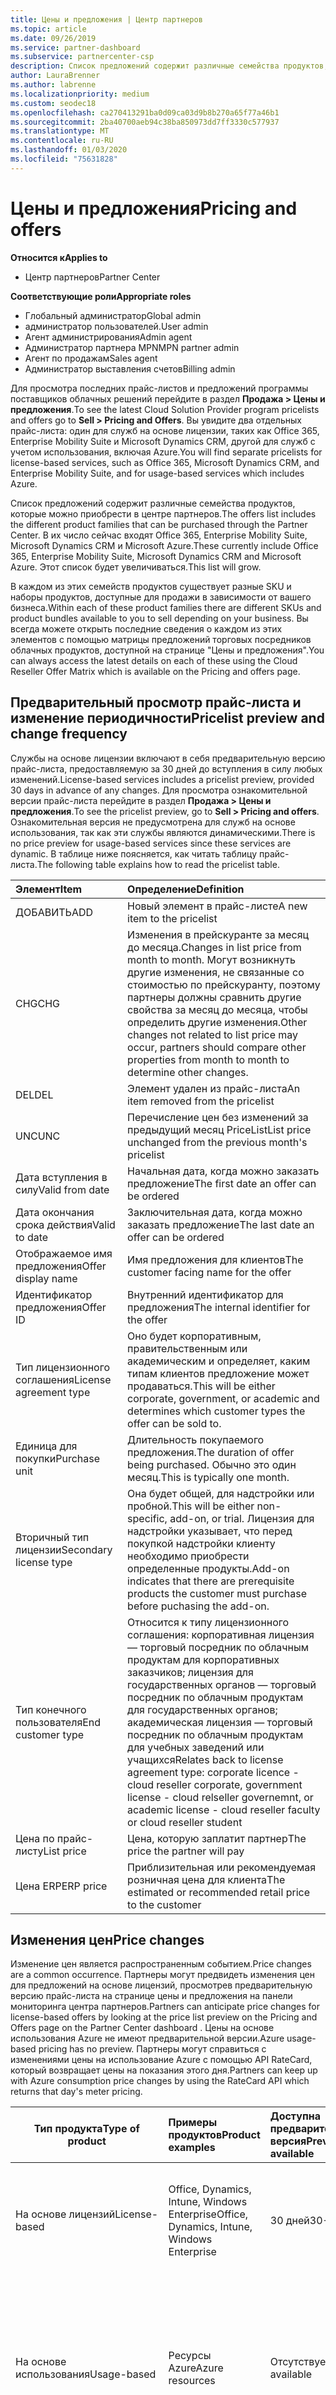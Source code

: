 ```yaml
---
title: Цены и предложения | Центр партнеров
ms.topic: article
ms.date: 09/26/2019
ms.service: partner-dashboard
ms.subservice: partnercenter-csp
description: Список предложений содержит различные семейства продуктов, которые можно приобрести в центре партнеров и сведения о ценах.
author: LauraBrenner
ms.author: labrenne
ms.localizationpriority: medium
ms.custom: seodec18
ms.openlocfilehash: ca270413291ba0d09ca03d9b8b270a65f77a46b1
ms.sourcegitcommit: 2ba40700aeb94c38ba850973dd7ff3330c577937
ms.translationtype: MT
ms.contentlocale: ru-RU
ms.lasthandoff: 01/03/2020
ms.locfileid: "75631828"
---
```

# <a name="pricing-and-offers"></a><span data-ttu-id="d7185-103">Цены и предложения</span><span class="sxs-lookup"><span data-stu-id="d7185-103">Pricing and offers</span></span>

<span data-ttu-id="d7185-104">**Относится к**</span><span class="sxs-lookup"><span data-stu-id="d7185-104">**Applies to**</span></span>

-  <span data-ttu-id="d7185-105">Центр партнеров</span><span class="sxs-lookup"><span data-stu-id="d7185-105">Partner Center</span></span>

<span data-ttu-id="d7185-106">**Соответствующие роли**</span><span class="sxs-lookup"><span data-stu-id="d7185-106">**Appropriate roles**</span></span>
-   <span data-ttu-id="d7185-107">Глобальный администратор</span><span class="sxs-lookup"><span data-stu-id="d7185-107">Global admin</span></span>
-   <span data-ttu-id="d7185-108">администратор пользователей.</span><span class="sxs-lookup"><span data-stu-id="d7185-108">User admin</span></span>
-   <span data-ttu-id="d7185-109">Агент администрирования</span><span class="sxs-lookup"><span data-stu-id="d7185-109">Admin agent</span></span>
-   <span data-ttu-id="d7185-110">Администратор партнера MPN</span><span class="sxs-lookup"><span data-stu-id="d7185-110">MPN partner admin</span></span>
-   <span data-ttu-id="d7185-111">Агент по продажам</span><span class="sxs-lookup"><span data-stu-id="d7185-111">Sales agent</span></span>
-   <span data-ttu-id="d7185-112">Администратор выставления счетов</span><span class="sxs-lookup"><span data-stu-id="d7185-112">Billing admin</span></span>

<span data-ttu-id="d7185-113">Для просмотра последних прайс-листов и предложений программы поставщиков облачных решений перейдите в раздел **Продажа > Цены и предложения**.</span><span class="sxs-lookup"><span data-stu-id="d7185-113">To see the latest Cloud Solution Provider program pricelists and offers go to **Sell > Pricing and Offers**.</span></span> <span data-ttu-id="d7185-114">Вы увидите два отдельных прайс-листа: один для служб на основе лицензии, таких как Office 365, Enterprise Mobility Suite и Microsoft Dynamics CRM, другой для служб с учетом использования, включая Azure.</span><span class="sxs-lookup"><span data-stu-id="d7185-114">You will find separate pricelists for license-based services, such as Office 365, Microsoft Dynamics CRM, and Enterprise Mobility Suite, and for usage-based services which includes Azure.</span></span> 

<span data-ttu-id="d7185-115">Список предложений содержит различные семейства продуктов, которые можно приобрести в центре партнеров.</span><span class="sxs-lookup"><span data-stu-id="d7185-115">The offers list includes the different product families that can be purchased through the Partner Center.</span></span> <span data-ttu-id="d7185-116">В их число сейчас входят Office 365, Enterprise Mobility Suite, Microsoft Dynamics CRM и Microsoft Azure.</span><span class="sxs-lookup"><span data-stu-id="d7185-116">These currently include Office 365, Enterprise Mobility Suite, Microsoft Dynamics CRM and Microsoft Azure.</span></span> <span data-ttu-id="d7185-117">Этот список будет увеличиваться.</span><span class="sxs-lookup"><span data-stu-id="d7185-117">This list will grow.</span></span>

<span data-ttu-id="d7185-118">В каждом из этих семейств продуктов существует разные SKU и наборы продуктов, доступные для продажи в зависимости от вашего бизнеса.</span><span class="sxs-lookup"><span data-stu-id="d7185-118">Within each of these product families there are different SKUs and product bundles available to you to sell depending on your business.</span></span> <span data-ttu-id="d7185-119">Вы всегда можете открыть последние сведения о каждом из этих элементов с помощью матрицы предложений торговых посредников облачных продуктов, доступной на странице "Цены и предложения".</span><span class="sxs-lookup"><span data-stu-id="d7185-119">You can always access the latest details on each of these using the Cloud Reseller Offer Matrix which is available on the Pricing and offers page.</span></span>

## <a name="pricelist-preview-and-change-frequency"></a><span data-ttu-id="d7185-120">Предварительный просмотр прайс-листа и изменение периодичности</span><span class="sxs-lookup"><span data-stu-id="d7185-120">Pricelist preview and change frequency</span></span> 

<span data-ttu-id="d7185-121">Службы на основе лицензии включают в себя предварительную версию прайс-листа, предоставляемую за 30 дней до вступления в силу любых изменений.</span><span class="sxs-lookup"><span data-stu-id="d7185-121">License-based services includes a pricelist preview, provided 30 days in advance of any changes.</span></span> <span data-ttu-id="d7185-122">Для просмотра ознакомительной версии прайс-листа перейдите в раздел **Продажа > Цены и предложения**.</span><span class="sxs-lookup"><span data-stu-id="d7185-122">To see the pricelist preview, go to **Sell > Pricing and offers**.</span></span> <span data-ttu-id="d7185-123">Ознакомительная версия не предусмотрена для служб на основе использования, так как эти службы являются динамическими.</span><span class="sxs-lookup"><span data-stu-id="d7185-123">There is no price preview for usage-based services since these services are dynamic.</span></span> <span data-ttu-id="d7185-124">В таблице ниже поясняется, как читать таблицу прайс-листа.</span><span class="sxs-lookup"><span data-stu-id="d7185-124">The following table explains how to read the pricelist table.</span></span>

|<span data-ttu-id="d7185-125">**Элемент**</span><span class="sxs-lookup"><span data-stu-id="d7185-125">**Item**</span></span>        |<span data-ttu-id="d7185-126">**Определение**</span><span class="sxs-lookup"><span data-stu-id="d7185-126">**Definition**</span></span>      |
|:-----------   |:-----------   |
|<span data-ttu-id="d7185-127">ДОБАВИТЬ</span><span class="sxs-lookup"><span data-stu-id="d7185-127">ADD</span></span>   |<span data-ttu-id="d7185-128">Новый элемент в прайс-листе</span><span class="sxs-lookup"><span data-stu-id="d7185-128">A new item to the pricelist</span></span>|
|<span data-ttu-id="d7185-129">CHG</span><span class="sxs-lookup"><span data-stu-id="d7185-129">CHG</span></span>   |<span data-ttu-id="d7185-130">Изменения в прейскуранте за месяц до месяца.</span><span class="sxs-lookup"><span data-stu-id="d7185-130">Changes in list price from month to month.</span></span> <span data-ttu-id="d7185-131">Могут возникнуть другие изменения, не связанные со стоимостью по прейскуранту, поэтому партнеры должны сравнить другие свойства за месяц до месяца, чтобы определить другие изменения.</span><span class="sxs-lookup"><span data-stu-id="d7185-131">Other changes not related to list price may occur, partners should compare other properties from month to month to determine other changes.</span></span>|
|<span data-ttu-id="d7185-132">DEL</span><span class="sxs-lookup"><span data-stu-id="d7185-132">DEL</span></span>   |<span data-ttu-id="d7185-133">Элемент удален из прайс-листа</span><span class="sxs-lookup"><span data-stu-id="d7185-133">An item removed from the pricelist</span></span>|
|<span data-ttu-id="d7185-134">UNC</span><span class="sxs-lookup"><span data-stu-id="d7185-134">UNC</span></span>   |<span data-ttu-id="d7185-135">Перечисление цен без изменений за предыдущий месяц PriceList</span><span class="sxs-lookup"><span data-stu-id="d7185-135">List price unchanged from the previous month's pricelist</span></span>  |
|<span data-ttu-id="d7185-136">Дата вступления в силу</span><span class="sxs-lookup"><span data-stu-id="d7185-136">Valid from date</span></span>   |<span data-ttu-id="d7185-137">Начальная дата, когда можно заказать предложение</span><span class="sxs-lookup"><span data-stu-id="d7185-137">The first date an offer can be ordered</span></span>    |
|<span data-ttu-id="d7185-138">Дата окончания срока действия</span><span class="sxs-lookup"><span data-stu-id="d7185-138">Valid to date</span></span>   |<span data-ttu-id="d7185-139">Заключительная дата, когда можно заказать предложение</span><span class="sxs-lookup"><span data-stu-id="d7185-139">The last date an offer can be ordered</span></span>   |
|<span data-ttu-id="d7185-140">Отображаемое имя предложения</span><span class="sxs-lookup"><span data-stu-id="d7185-140">Offer display name</span></span>   |<span data-ttu-id="d7185-141">Имя предложения для клиентов</span><span class="sxs-lookup"><span data-stu-id="d7185-141">The customer facing name for the offer</span></span>   |
|<span data-ttu-id="d7185-142">Идентификатор предложения</span><span class="sxs-lookup"><span data-stu-id="d7185-142">Offer ID</span></span>   |<span data-ttu-id="d7185-143">Внутренний идентификатор для предложения</span><span class="sxs-lookup"><span data-stu-id="d7185-143">The internal identifier for the offer</span></span>   |
|<span data-ttu-id="d7185-144">Тип лицензионного соглашения</span><span class="sxs-lookup"><span data-stu-id="d7185-144">License agreement type</span></span>   |<span data-ttu-id="d7185-145">Оно будет корпоративным, правительственным или академическим и определяет, каким типам клиентов предложение может продаваться.</span><span class="sxs-lookup"><span data-stu-id="d7185-145">This will be either corporate, government, or academic and determines which customer types the offer can be sold to.</span></span>|
|<span data-ttu-id="d7185-146">Единица для покупки</span><span class="sxs-lookup"><span data-stu-id="d7185-146">Purchase unit</span></span>   |<span data-ttu-id="d7185-147">Длительность покупаемого предложения.</span><span class="sxs-lookup"><span data-stu-id="d7185-147">The duration of offer being purchased.</span></span> <span data-ttu-id="d7185-148">Обычно это один месяц.</span><span class="sxs-lookup"><span data-stu-id="d7185-148">This is typically one month.</span></span>   |
|<span data-ttu-id="d7185-149">Вторичный тип лицензии</span><span class="sxs-lookup"><span data-stu-id="d7185-149">Secondary license type</span></span>   |<span data-ttu-id="d7185-150">Она будет общей, для надстройки или пробной.</span><span class="sxs-lookup"><span data-stu-id="d7185-150">This will be either non-specific, add-on, or trial.</span></span> <span data-ttu-id="d7185-151">Лицензия для надстройки указывает, что перед покупкой надстройки клиенту необходимо приобрести определенные продукты.</span><span class="sxs-lookup"><span data-stu-id="d7185-151">Add-on indicates that there are prerequisite products the customer must purchase before puchasing the add-on.</span></span>|
|<span data-ttu-id="d7185-152">Тип конечного пользователя</span><span class="sxs-lookup"><span data-stu-id="d7185-152">End customer type</span></span>   |<span data-ttu-id="d7185-153">Относится к типу лицензионного соглашения: корпоративная лицензия — торговый посредник по облачным продуктам для корпоративных заказчиков; лицензия для государственных органов — торговый посредник по облачным продуктам для государственных органов; академическая лицензия — торговый посредник по облачным продуктам для учебных заведений или учащихся</span><span class="sxs-lookup"><span data-stu-id="d7185-153">Relates back to license agreement type: corporate licence - cloud reseller corporate, government license - cloud relseller governemnt, or academic license - cloud reseller faculty or cloud reseller student</span></span>   |
|<span data-ttu-id="d7185-154">Цена по прайс-листу</span><span class="sxs-lookup"><span data-stu-id="d7185-154">List price</span></span>   |<span data-ttu-id="d7185-155">Цена, которую заплатит партнер</span><span class="sxs-lookup"><span data-stu-id="d7185-155">The price the partner will pay</span></span>   |
|<span data-ttu-id="d7185-156">Цена ERP</span><span class="sxs-lookup"><span data-stu-id="d7185-156">ERP price</span></span>   |<span data-ttu-id="d7185-157">Приблизительная или рекомендуемая розничная цена для клиента</span><span class="sxs-lookup"><span data-stu-id="d7185-157">The estimated or recommended retail price to the customer</span></span>   |

## <a name="price-changes"></a><span data-ttu-id="d7185-158">Изменения цен</span><span class="sxs-lookup"><span data-stu-id="d7185-158">Price changes</span></span>

<span data-ttu-id="d7185-159">Изменение цен является распространенным событием.</span><span class="sxs-lookup"><span data-stu-id="d7185-159">Price changes are a common occurrence.</span></span> <span data-ttu-id="d7185-160">Партнеры могут предвидеть изменения цен для предложений на основе лицензий, просмотрев предварительную версию прайс-листа на странице цены и предложения на панели мониторинга центра партнеров.</span><span class="sxs-lookup"><span data-stu-id="d7185-160">Partners can anticipate price changes for license-based offers by looking at the price list preview on the Pricing and Offers page on the Partner Center dashboard .</span></span> <span data-ttu-id="d7185-161">Цены на основе использования Azure не имеют предварительной версии.</span><span class="sxs-lookup"><span data-stu-id="d7185-161">Azure usage-based pricing has no preview.</span></span> <span data-ttu-id="d7185-162">Партнеры могут справиться с изменениями цены на использование Azure с помощью API RateCard, который возвращает цены на показания этого дня.</span><span class="sxs-lookup"><span data-stu-id="d7185-162">Partners can keep up with Azure consumption price changes by using the RateCard API which returns that day's meter pricing.</span></span>

|<span data-ttu-id="d7185-163">**Тип продукта**</span><span class="sxs-lookup"><span data-stu-id="d7185-163">**Type of product**</span></span>   |<span data-ttu-id="d7185-164">**Примеры продуктов**</span><span class="sxs-lookup"><span data-stu-id="d7185-164">**Product examples**</span></span>  |<span data-ttu-id="d7185-165">**Доступна предварительная версия**</span><span class="sxs-lookup"><span data-stu-id="d7185-165">**Preview available**</span></span> |<span data-ttu-id="d7185-166">**Изменить сведения**</span><span class="sxs-lookup"><span data-stu-id="d7185-166">**Change details**</span></span>|
|-----------------------|:-----------------------|:-------------------|------------------|
|<span data-ttu-id="d7185-167">На основе лицензий</span><span class="sxs-lookup"><span data-stu-id="d7185-167">License-based</span></span>|<span data-ttu-id="d7185-168">Office, Dynamics, Intune, Windows Enterprise</span><span class="sxs-lookup"><span data-stu-id="d7185-168">Office, Dynamics, Intune, Windows Enterprise</span></span>|<span data-ttu-id="d7185-169">30 дней</span><span class="sxs-lookup"><span data-stu-id="d7185-169">30-day</span></span>|<span data-ttu-id="d7185-170">Вывод списка изменений цены, помеченных ЧНГ в предварительной версии прайс</span><span class="sxs-lookup"><span data-stu-id="d7185-170">List price changes marked CHNG in preview price lists</span></span>|
|<span data-ttu-id="d7185-171">На основе использования</span><span class="sxs-lookup"><span data-stu-id="d7185-171">Usage-based</span></span>|<span data-ttu-id="d7185-172">Ресурсы Azure</span><span class="sxs-lookup"><span data-stu-id="d7185-172">Azure resources</span></span>|<span data-ttu-id="d7185-173">Отсутствует</span><span class="sxs-lookup"><span data-stu-id="d7185-173">Not available</span></span>|<span data-ttu-id="d7185-174">Журнал изменений, доступный на вкладке " **История изменений** " прейскуранта за предыдущий месяц</span><span class="sxs-lookup"><span data-stu-id="d7185-174">Change log available in previous month's price list's **Change History** tab</span></span>|
|<span data-ttu-id="d7185-175">Приложения</span><span class="sxs-lookup"><span data-stu-id="d7185-175">Software</span></span>||<span data-ttu-id="d7185-176">Отсутствует</span><span class="sxs-lookup"><span data-stu-id="d7185-176">Not available</span></span>|<span data-ttu-id="d7185-177">Сравнение прайс списков вручную из месяца в месяц</span><span class="sxs-lookup"><span data-stu-id="d7185-177">Compare price lists manually from month to month</span></span>|
|<span data-ttu-id="d7185-178">Резервирование</span><span class="sxs-lookup"><span data-stu-id="d7185-178">Reservations</span></span>|<span data-ttu-id="d7185-179">Виртуальные машины с предварительной оплатой</span><span class="sxs-lookup"><span data-stu-id="d7185-179">Virtual machines, pre-paid</span></span>|<span data-ttu-id="d7185-180">Отсутствует</span><span class="sxs-lookup"><span data-stu-id="d7185-180">Not available</span></span>|<span data-ttu-id="d7185-181">Сравнение прайс списков вручную из месяца в месяц</span><span class="sxs-lookup"><span data-stu-id="d7185-181">Compare price lists manually from month to month</span></span>|

<span data-ttu-id="d7185-182">Цены на основе использования могут меняться в течение месяца.</span><span class="sxs-lookup"><span data-stu-id="d7185-182">Usage-based prices can change throughout a month.</span></span> <span data-ttu-id="d7185-183">Для получения ежедневных цен на эти ресурсы Azure партнерам необходимо вызвать API RateCard.</span><span class="sxs-lookup"><span data-stu-id="d7185-183">To get 'current' daily pricing for these Azure resources, partners need to call the RateCard API.</span></span> 

>[!Note] 
><span data-ttu-id="d7185-184">Изменения цены подписки применяются только во время продления.</span><span class="sxs-lookup"><span data-stu-id="d7185-184">Subscription price changes apply only during a renewal.</span></span> <span data-ttu-id="d7185-185">Ежемесячная плата за партнера определяется по цене покупки или цены на момент создания подписки.</span><span class="sxs-lookup"><span data-stu-id="d7185-185">A partner's monthly charge is determined at the price of purchase, or the price at the time of creating a subscription.</span></span> <span data-ttu-id="d7185-186">Если цена увеличивается или уменьшается после получения годового срока, у партнера не будет оплаты по измененной цене до продления (обычно в течение 12-месячного срока).</span><span class="sxs-lookup"><span data-stu-id="d7185-186">If a price increases or decrease after the annual term is acquired, the partner is not charged the changed price until the renewal - typically at the 12-month term.</span></span>

## <a name="pricing-and-special-segments"></a><span data-ttu-id="d7185-187">Цены и специальные сегменты</span><span class="sxs-lookup"><span data-stu-id="d7185-187">Pricing and special segments</span></span>

<span data-ttu-id="d7185-188">CSP предоставляет некоторые услуги специальным сегментам рынка, например образование, некоммерческие и правительственные облака сообщества.</span><span class="sxs-lookup"><span data-stu-id="d7185-188">CSP offers some services to special market segments , for example, education, non-profit and government community cloud.</span></span> <span data-ttu-id="d7185-189">Не все службы доступны во всех каналах.</span><span class="sxs-lookup"><span data-stu-id="d7185-189">Not all services are available in all channels.</span></span> <span data-ttu-id="d7185-190">Ни один сегмент не имеет значения по умолчанию, который мы вызываем в сегмент «коммерческий».</span><span class="sxs-lookup"><span data-stu-id="d7185-190">No segment defaults to what we call the 'commercial' segment.</span></span> <span data-ttu-id="d7185-191">Все цены на основе лицензий доступны в прейскуранте на основе лицензий на странице цен и предложений.</span><span class="sxs-lookup"><span data-stu-id="d7185-191">All license-based pricing is available in the license-based price list on the Pricing and Offers page.</span></span> <span data-ttu-id="d7185-192">Цены на Azure gov доступны в прейскуранте на основе использования при входе в клиент CSP с поддержкой gov Azure.</span><span class="sxs-lookup"><span data-stu-id="d7185-192">Azure Gov pricing is available in the usage-based price list when signed into the Azure Gov enabled CSP tenant.</span></span>

|<span data-ttu-id="d7185-193">**Segment**</span><span class="sxs-lookup"><span data-stu-id="d7185-193">**Segment**</span></span>   |<span data-ttu-id="d7185-194">**кому необходимо квалифицировать**</span><span class="sxs-lookup"><span data-stu-id="d7185-194">**who needs to qualify**</span></span>   |<span data-ttu-id="d7185-195">**Участник определяет клиента**</span><span class="sxs-lookup"><span data-stu-id="d7185-195">**Partner qualifies customer**</span></span>|<span data-ttu-id="d7185-196">**Включенные типы продуктов**</span><span class="sxs-lookup"><span data-stu-id="d7185-196">**Enabled product types**</span></span>|
|-------------------|-----------------------|----------------------------|-----------------------------|
|<span data-ttu-id="d7185-197">для образовательных учреждений</span><span class="sxs-lookup"><span data-stu-id="d7185-197">Education</span></span>|<span data-ttu-id="d7185-198">Клиент</span><span class="sxs-lookup"><span data-stu-id="d7185-198">Customer</span></span>|<span data-ttu-id="d7185-199">Нет, клиентская квалификация будет выполнена корпорацией Майкрософт</span><span class="sxs-lookup"><span data-stu-id="d7185-199">No, customer qualification will be performed by Microsoft</span></span> |<span data-ttu-id="d7185-200">Только на основе лицензий</span><span class="sxs-lookup"><span data-stu-id="d7185-200">License-based only</span></span>|
|<span data-ttu-id="d7185-201">Некоммерческая деятельность</span><span class="sxs-lookup"><span data-stu-id="d7185-201">Non-profit</span></span>|<span data-ttu-id="d7185-202">Клиент</span><span class="sxs-lookup"><span data-stu-id="d7185-202">Customer</span></span>|<span data-ttu-id="d7185-203">Нет, клиент находится за пределами центра партнеров</span><span class="sxs-lookup"><span data-stu-id="d7185-203">No, customer qualifies outside of Partner Center</span></span>|<span data-ttu-id="d7185-204">Только на основе лицензий</span><span class="sxs-lookup"><span data-stu-id="d7185-204">License-based only</span></span>|
|<span data-ttu-id="d7185-205">Government Community Cloud (GCC)</span><span class="sxs-lookup"><span data-stu-id="d7185-205">Government Community Cloud (GCC)</span></span>|<span data-ttu-id="d7185-206">Партнер и клиент</span><span class="sxs-lookup"><span data-stu-id="d7185-206">Partner and customer</span></span>|<span data-ttu-id="d7185-207">После того как GCC включен, партнер может создавать клиентов GCC</span><span class="sxs-lookup"><span data-stu-id="d7185-207">Once GCC enabled, partner can create GCC customers</span></span>| <span data-ttu-id="d7185-208">Только на основе лицензий</span><span class="sxs-lookup"><span data-stu-id="d7185-208">License-based only</span></span>|
|<span data-ttu-id="d7185-209">Azure gov</span><span class="sxs-lookup"><span data-stu-id="d7185-209">Azure gov</span></span>|<span data-ttu-id="d7185-210">Партнерам</span><span class="sxs-lookup"><span data-stu-id="d7185-210">Partner</span></span>|<span data-ttu-id="d7185-211">Будучи квалифицированным, партнер работает в клиенте CSP, относящемся к Azure gov</span><span class="sxs-lookup"><span data-stu-id="d7185-211">Once qualified, partner operates in a CSP tenant specific to Azure gov</span></span>|<span data-ttu-id="d7185-212">Ресурсы Azure</span><span class="sxs-lookup"><span data-stu-id="d7185-212">Azure resources</span></span>|

<span data-ttu-id="d7185-213">Маржи для партнеров, разница между прейскурантом и оценочными розничными ценами может отличаться от сегмента к сегменту.</span><span class="sxs-lookup"><span data-stu-id="d7185-213">Partner margins, the difference between the list price and the estimated retail prices, may vary from segment to segment.</span></span> <span data-ttu-id="d7185-214">Как правило, образование и некоммерческая деятельность обычно имеют меньшее или не выгодное поле для партнеров CSP.</span><span class="sxs-lookup"><span data-stu-id="d7185-214">Typically, education and non-profit tend to have lower or no margins for CSP partners.</span></span> <span data-ttu-id="d7185-215">Точные значения см. в прейскуранте на основе лицензий.</span><span class="sxs-lookup"><span data-stu-id="d7185-215">Refer to the license-based price list for exact values.</span></span>  
## <a name="pricing-between-azure-and-non-azure"></a><span data-ttu-id="d7185-216">Цены между Azure и без Azure</span><span class="sxs-lookup"><span data-stu-id="d7185-216">Pricing between Azure and non-Azure</span></span>

<span data-ttu-id="d7185-217">Цены различаются для разных типов предложений.</span><span class="sxs-lookup"><span data-stu-id="d7185-217">Pricing differs across different types of offers.</span></span> <span data-ttu-id="d7185-218">Цена на основе лицензий обычно является суммой за каждое рабочее место (лицензия) за определенный месяц.</span><span class="sxs-lookup"><span data-stu-id="d7185-218">License-based pricing is typically the amount per seat (license) for a given month.</span></span> <span data-ttu-id="d7185-219">Цены на основе использования определяются с помощью заданного ресурса с соответствующим идентификатором счетчика. У партнеров не будет оплаты за приобретение подписки Azure, но они будут оплачены за ресурсы, потребляемые различными развертываниями в подписке.</span><span class="sxs-lookup"><span data-stu-id="d7185-219">Usage-based pricing is determined by use of a given resource, with an associated meter id. Partners are not charged for acquiring the Azure subscription but are charged for resources consumed by different deployments under the subscription.</span></span> <span data-ttu-id="d7185-220">Цены в прейскуранте на основе использования упорядочены по различным идентификаторам счетчиков ресурсов в Azure.</span><span class="sxs-lookup"><span data-stu-id="d7185-220">Pricing in the usage-based price list is organized around different resource meter ids in Azure.</span></span>

<span data-ttu-id="d7185-221">Резервирование Azure — это покупки на основе терминов для конкретных типов ресурсов — виртуальные машины.</span><span class="sxs-lookup"><span data-stu-id="d7185-221">Azure reservations are term-based purchases for the particular resource type - Virtual Machines.</span></span> <span data-ttu-id="d7185-222">Приобретение резервирования Azure позволяет партнеру выполнить предварительную оплату (условия на один или три года) и зарезервировать заданную виртуальную машину.</span><span class="sxs-lookup"><span data-stu-id="d7185-222">Purchasing an Azure reservation enables a partner to pre-pay (one- or three-year terms) and reserve a given virtual machine.</span></span> <span data-ttu-id="d7185-223">Это позволит сохранить денежные средства и гарантировать, что их виртуальная машина всегда будет доступна в течение срока действия.</span><span class="sxs-lookup"><span data-stu-id="d7185-223">This saves the partner money and ensures their virtual machine is always available for the duration of the term.</span></span> <span data-ttu-id="d7185-224">Партнер может согласовать резервирование с идентификаторами счетчика ресурсов на основе использования.</span><span class="sxs-lookup"><span data-stu-id="d7185-224">A partner can align the reservation they want against the usage-based resource meter ids.</span></span> <span data-ttu-id="d7185-225">Идентификаторы счетчиков согласованы между ресурсами, будь то партнер приобретает виртуальную машину или просто развертывает виртуальную машину как ресурс на основе использования.</span><span class="sxs-lookup"><span data-stu-id="d7185-225">The meter ids are consistent across the resource, whether the partner is purchasing a virtual machine or simply deploying the virtual machine as a usage-based resource.</span></span> 


## <a name="offers-matrix"></a><span data-ttu-id="d7185-226">Матрица предложений</span><span class="sxs-lookup"><span data-stu-id="d7185-226">Offers matrix</span></span>

<span data-ttu-id="d7185-227">Сведения о различных SKU и наборах продуктов, доступных вам для продажи в Матрице предложений торговых посредников для облачных решений, см. на странице "Цены и предложения".</span><span class="sxs-lookup"><span data-stu-id="d7185-227">Read about the different SKUs and product bundles available to you to sell on the Cloud Reseller Offer Matrix, located on the Pricing and offers page.</span></span> <span data-ttu-id="d7185-228">Матрица предложений указывает, какие предложения доступны для каждого языкового стандарта.</span><span class="sxs-lookup"><span data-stu-id="d7185-228">The offers matrix includes which offers are available per locale.</span></span> <span data-ttu-id="d7185-229">Если элемент находится в прайс-листе, но еще не внесен в матрице предложений, это значит, что эти продукты заказать еще нельзя.</span><span class="sxs-lookup"><span data-stu-id="d7185-229">If an item is on the pricelist but not yet listed on the offer matrix, it means that the products cannot yet be ordered.</span></span> <span data-ttu-id="d7185-230">Как только они станут доступными для заказа, матрица предложений будет обновлена.</span><span class="sxs-lookup"><span data-stu-id="d7185-230">As soon as they are available to order, the offers matrix is updated.</span></span>

<span data-ttu-id="d7185-231">Для партнеров CSP, использующих пакеты SDK центра партнеров.</span><span class="sxs-lookup"><span data-stu-id="d7185-231">For CSP partners who use the the Partner Center Software Development Kits (SDKs).</span></span> <span data-ttu-id="d7185-232">Корпорация Майкрософт также публикует список служб Azure в CSP на странице "Цены и предложения".</span><span class="sxs-lookup"><span data-stu-id="d7185-232">Microsoft also publishes a list of the Azure Services in CSP on the Pricing and offers page.</span></span>

### <a name="offers-matrix-and-pricelist-questions"></a><span data-ttu-id="d7185-233">Вопросы по матрице предложений и прайс-листу</span><span class="sxs-lookup"><span data-stu-id="d7185-233">Offers matrix and pricelist questions</span></span>

<span data-ttu-id="d7185-234">Если у вас возникли вопросы о PriceList или матрице предложения, отправьте запрос на обслуживание через центр партнеров.</span><span class="sxs-lookup"><span data-stu-id="d7185-234">If you have questions about the pricelist or offer matrix, submit a service request through the Partner Center.</span></span>
